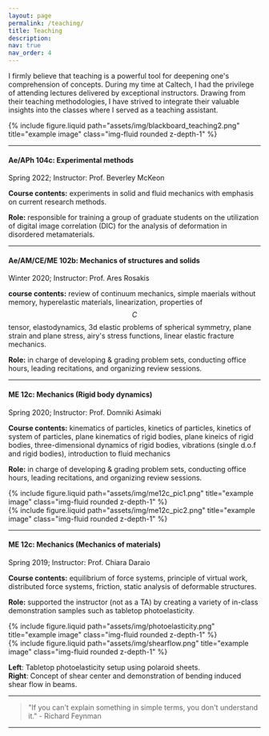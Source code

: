 ```yaml
---
layout: page
permalink: /teaching/
title: Teaching
description:
nav: true
nav_order: 4
---
```


I firmly believe that teaching is a powerful tool for deepening one's comprehension of concepts. During my time at Caltech, I had the privilege of attending lectures delivered by exceptional instructors. Drawing from their teaching methodologies, I have strived to integrate their valuable insights into the classes where I served as a teaching assistant.

<div class="row">
    <div class="col-sm mt-3 mt-md-0">
        {% include figure.liquid path="assets/img/blackboard_teaching2.png" title="example image" class="img-fluid rounded z-depth-1" %}
    </div>
</div>

---

#### Ae/APh 104c: Experimental methods

Spring 2022; Instructor: Prof. Beverley McKeon <br />

**Course contents:** experiments in solid and fluid mechanics with emphasis on current research methods.

**Role:** responsible for training a group of graduate students on the utilization of digital image
correlation (DIC) for the analysis of deformation in disordered metamaterials.

---

#### Ae/AM/CE/ME 102b: Mechanics of structures and solids

Winter 2020; Instructor: Prof. Ares Rosakis <br />

**course contents:** review of continuum mechanics, simple maerials without memory, hyperelastic materials, linearization, properties of $$C$$ tensor, elastodynamics, 3d elastic problems of spherical symmetry, plane strain and plane stress, airy's stress functions, linear elastic fracture mechanics.

**Role:** in charge of developing & grading problem sets, conducting office hours, leading recitations, and organizing review sessions.

---

#### ME 12c: Mechanics (Rigid body dynamics)

Spring 2020; Instructor: Prof. Domniki Asimaki

**Course contents:** kinematics of particles, kinetics of particles, kinetics of system of particles, plane kinematics of rigid bodies, plane kineics of rigid bodies, three-dimensional dynamics of rigid bodies, vibrations (single d.o.f and rigid bodies), introduction to fluid mechanics

**Role:** in charge of developing & grading problem sets, conducting office hours, leading recitations, and organizing review sessions.

<div class="row justify-content-sm-center">
    <div class="col-sm mt-3 mt-md-0">
        {% include figure.liquid path="assets/img/me12c_pic1.png" title="example image" class="img-fluid rounded z-depth-1" %}
    </div>
    <div class="col-sm mt-3 mt-md-0">
        {% include figure.liquid path="assets/img/me12c_pic2.png" title="example image" class="img-fluid rounded z-depth-1" %}
    </div>
</div>

---

#### ME 12c: Mechanics (Mechanics of materials)

Spring 2019; Instructor: Prof. Chiara Daraio

**Course contents:** equilibrium of force systems, principle of virtual work, distributed force systems, friction, static analysis of deformable structures.

**Role:** supported the instructor (not as a TA) by creating a variety of in-class demonstration samples such as tabletop photoelasticity.

<div class="row justify-content-sm-center">
    <div class="col-sm mt-3 mt-md-0">
        {% include figure.liquid path="assets/img/photoelasticity.png" title="example image" class="img-fluid rounded z-depth-1" %}
    </div>
    <div class="col-sm mt-3 mt-md-0">
        {% include figure.liquid path="assets/img/shearflow.png" title="example image" class="img-fluid rounded z-depth-1" %}
    </div>
</div>

**Left**: Tabletop photoelasticity setup using polaroid sheets. <br />
**Right**: Concept of shear center and demonstration of bending induced shear flow in beams.

---

> "If you can't explain something in simple terms, you don't understand it." - Richard Feynman

---
